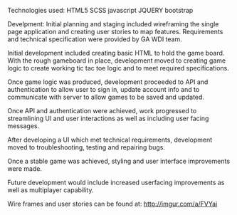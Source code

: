 Technologies used:
HTML5
SCSS
javascript
JQUERY
bootstrap


Develpment:
Initial planning and staging included wireframing the single page application and creating user stories to map features. Requirements and technical specification were provided by GA WDI team.

Initial development included creating basic HTML to hold the game board. With the rough gameboard in place, development moved to creating game logic to create working tic tac toe logic and to meet required specifications.

Once game logic was produced, development proceeded to API and authentication to allow user to sign in, update account info and to communicate with server to allow games to be saved and updated.

Once API and authentication were achieved, work progressed to streamlining UI and user interactions as well as including user facing messages.

After developing a UI which met technical requirements, development moved to troubleshooting, testing and repairing bugs.

Once a stable game was achieved, styling and user interface improvements were made.

Future development would include increased userfacing improvements as well as multiplayer capability.


Wire frames and user stories can be found at:
http://imgur.com/a/FVYai

